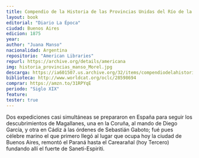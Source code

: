 ```yaml
---
title: Compendio de la Historia de las Provincias Unidas del Río de la Plata
layout: book
editorial: "Diario La Época"
ciudad: Buenos Aires
edicion: 1875
year: 
author: "Juana Manso"
nacionalidad: Argentina
repositorio: "American Libraries"
repurl: https://archive.org/details/americana
img: historia_provincias_manso_Morel.jpg
descarga: https://ia601507.us.archive.org/32/items/compendiodelahistoriadelasprovincias-juanamanso/compendiodelahistoriadelasprovincias-juanamanso.pdf
biblioteca: http://www.worldcat.org/oclc/28598694
comprar: https://amzn.to/31RPYqE
periodo: "Siglo XIX"
feature:
tester: true
---
```

 

Dos expediciones casi simultáneas se prepararon en España para seguir los descubrimientos de Magallanes, una en la Coruña, al mando de Diego García, y otra en Cádiz á las órdenes de Sebastián Gaboto; fué pues célebre marino el que primero llegó al lugar que ocupa hoy la ciudad de Buenos Aires, remontó el Paraná hasta el Carearañal (hoy Tercero) fundando allí el fuerte de Saneti-Espiriti.
